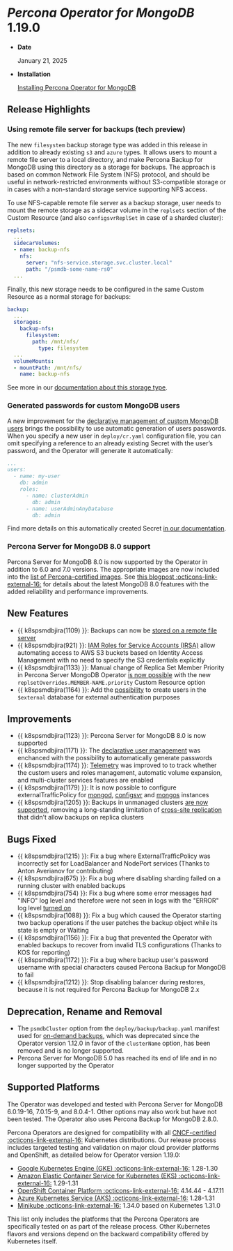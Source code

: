 # *Percona Operator for MongoDB* 1.19.0

* **Date**

    January 21, 2025

* **Installation**

    [Installing Percona Operator for MongoDB](../System-Requirements.md#installation-guidelines)

## Release Highlights

### Using remote file server for backups (tech preview)

The new `filesystem` backup storage type was added in this release in addition to already existing `s3` and `azure` types. 
 It allows users to mount a remote file server to a local directory, and make Percona Backup for MongoDB using this directory as a storage for backups. The approach is based on common Network File System (NFS) protocol, and should be useful in network-restricted environments without S3-compatible storage or in cases with a non-standard storage service supporting NFS access.

To use NFS-capable remote file server as a backup storage, user needs to mount the remote storage as a sidecar volume in the `replsets` section of the Custom Resource (and also `configsvrReplSet` in case of a sharded cluster):

```yaml
replsets:
  ...
  sidecarVolumes:
  - name: backup-nfs
    nfs:
      server: "nfs-service.storage.svc.cluster.local"
      path: "/psmdb-some-name-rs0"
  ...
```

Finally, this new storage needs to be configured in the same Custom Resource as a normal storage for backups:

```yaml
backup:
  ...
  storages:
    backup-nfs:
      filesystem:
        path: /mnt/nfs/
          type: filesystem
  ...
  volumeMounts:
  - mountPath: /mnt/nfs/
    name: backup-nfs
```

See more in our [documentation about this storage type](../backups-storage.md#remote-file-server).

### Generated passwords for custom MongoDB users

A new improvement for the [declarative management of custom MongoDB users](../users.md#unprivileged-users) brings the possibility to use automatic generation of users passwords. When you specify a new user in `deploy/cr.yaml` configuration file, you can omit specifying a reference to an already existing Secret with the user’s password, and the Operator will generate it automatically:

```yaml
...
users:
  - name: my-user
    db: admin
    roles:
      - name: clusterAdmin
        db: admin
      - name: userAdminAnyDatabase
        db: admin
```

Find more details on this automatically created Secret [in our documentation](../users.md#custom-mongodb-roles).

### Percona Server for MongoDB 8.0 support

Percona Server for MongoDB 8.0 is now supported by the Operator in addition to 6.0 and 7.0 versions. The appropriate images are now included into the [list of Percona-certified images](../images.md).
See [this blogpost :octicons-link-external-16:](https://www.percona.com/blog/percona-server-for-mongodb-8-0-most-performant-ever/) for details about the latest MongoDB 8.0 features with the added reliability and performance improvements.

## New Features

* {{ k8spsmdbjira(1109) }}: Backups can now be [stored on a remote file server](../backups-storage.md#remote-file-server)
* {{ k8spsmdbjira(921) }}: [IAM Roles for Service Accounts (IRSA)](../backups-storage.md#__tabbed_2_2) allow automating access to AWS S3 buckets based on Identity Access Management with no need to specify the S3 credentials explicitly
* {{ k8spsmdbjira(1133) }}: Manual change of Replica Set Member Priority in Percona Server MongoDB Operator [is now possible](../operator.md#replsetsreplsetoverridesmember-namepriority) with the new `replsetOverrides.MEMBER-NAME.priority` Custom Resource option
* {{ k8spsmdbjira(1164) }}: Add the [possibility](../users.md#commonsecret) to create users in the `$external` database for external authentication purposes 

## Improvements

* {{ k8spsmdbjira(1123) }}: Percona Server for MongoDB 8.0 is now supported
* {{ k8spsmdbjira(1171) }}: The [declarative user management](../users.md#create-users-in-the-custom-resource) was enchanced with the possibility to automatically generate passwords
* {{ k8spsmdbjira(1174) }}: [Telemetry](../telemetry.md) was improved to to track whether the custom users and roles management, automatic volume expansion, and multi-cluster services features are enabled
* {{ k8spsmdbjira(1179) }}: It is now possible to configure externalTrafficPolicy for [mongod](../operator.md#replsetsexposeexternaltrafficpolicy), [configsvr](../operator.md#shardingconfigsvrreplsetexposeexternaltrafficpolicy) and [mongos](../operator.md#shardingmongosexternaltrafficpolicy) instances
* {{ k8spsmdbjira(1205) }}: Backups in unmanaged clusters [are now supported](../replication-backups.md), removing a long-standing limitation of [cross-site replication](../replication.md) that didn’t allow backups on replica clusters

## Bugs Fixed

* {{ k8spsmdbjira(1215) }}: Fix a bug where ExternalTrafficPolicy was incorrectly set for LoadBalancer and NodePort services (Thanks to Anton Averianov for contributing)
* {{ k8spsmdbjira(675) }}: Fix a bug where disabling sharding failed on a running cluster with enabled backups
* {{ k8spsmdbjira(754) }}: Fix a bug where some error messages had "INFO" log level and therefore were not seen in logs with the "ERROR" log level [turned on](../debug-logs.md#changing-logs-representation)
* {{ k8spsmdbjira(1088) }}: Fix a bug which caused the Operator starting two backup operations if the user patches the backup object while its state is empty or Waiting 
* {{ k8spsmdbjira(1156) }}: Fix a bug that prevented the Operator with enabled backups to recover from invalid TLS configurations (Thanks to KOS for reporting)
* {{ k8spsmdbjira(1172) }}: Fix a bug where backup user's password username with special characters caused Percona Backup for MongoDB to fail
* {{ k8spsmdbjira(1212) }}: Stop disabling balancer during restores, because it is not required for Percona Backup for MongoDB 2.x

## Deprecation, Rename and Removal

* The `psmdbCluster` option from the `deploy/backup/backup.yaml` manifest used for [on-demand backups](../backups-ondemand.md), which was deprecated since the Operator version 1.12.0 in favor of the `clusterName` option, has been removed and is no longer supported.
* Percona Server for MongoDB 5.0 has reached its end of life and in no longer supported by the Operator

## Supported Platforms

The Operator was developed and tested with Percona Server for MongoDB 6.0.19-16, 7.0.15-9, and 8.0.4-1. Other options may also work but have not been tested. The Operator also uses Percona Backup for MongoDB 2.8.0.

Percona Operators are designed for compatibility with all [CNCF-certified :octicons-link-external-16:](https://www.cncf.io/training/certification/software-conformance/) Kubernetes distributions. Our release process includes targeted testing and validation on major cloud provider platforms and OpenShift, as detailed below for Operator version 1.19.0:


* [Google Kubernetes Engine (GKE) :octicons-link-external-16:](https://cloud.google.com/kubernetes-engine) 1.28-1.30
* [Amazon Elastic Container Service for Kubernetes (EKS) :octicons-link-external-16:](https://aws.amazon.com) 1.29-1.31
* [OpenShift Container Platform :octicons-link-external-16:](https://www.redhat.com/en/technologies/cloud-computing/openshift) 4.14.44 - 4.17.11
* [Azure Kubernetes Service (AKS) :octicons-link-external-16:](https://azure.microsoft.com/en-us/services/kubernetes-service/) 1.28-1.31
* [Minikube :octicons-link-external-16:](https://github.com/kubernetes/minikube) 1.34.0 based on Kubernetes 1.31.0

This list only includes the platforms that the Percona Operators are specifically tested on as part of the release process. Other Kubernetes flavors and versions depend on the backward compatibility offered by Kubernetes itself.
